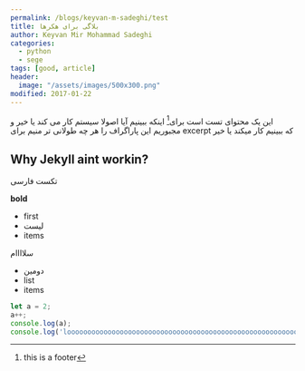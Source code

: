 ```yaml
---
permalink: /blogs/keyvan-m-sadeghi/test
title: بلاگی برای هکرها
author: Keyvan Mir Mohammad Sadeghi
categories:
  - python
  - sege
tags: [good, article]
header:
  image: "/assets/images/500x300.png"
modified: 2017-01-22
---
```


این یک محتوای تست است برای[^test] اینکه ببینیم آیا اصولا سیستم کار می کند یا خیر و مجبوریم این پاراگراف را هر چه طولانی تر منیم برای excerpt که ببینیم کار میکند یا خیر

[^test]: this is a footer

## Why Jekyll aint workin?

تکست فارسی

**bold**

* first
* لیست
* items

سلاااام

* دومین
* list
* items

```javascript
let a = 2;
a++;
console.log(a);
console.log('loooooooooooooooooooooooooooooooooooooooooooooooooooooooooooooooooooooooooooooooooooooooooooooooooooooooooooooooooooooooooooooooooooooonnnnnnnnnnnnnngggggggggggggggggggggggggggggggggggggggggggggg');
```
